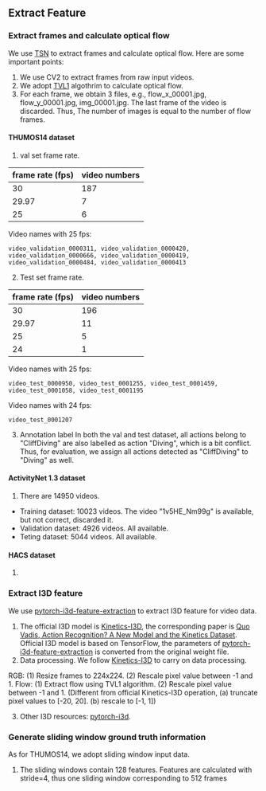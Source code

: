 ## Extract Feature

### Extract frames and calculate optical flow
We use [TSN](https://github.com/yjxiong/temporal-segment-networks#extract-frames-and-optical-flow-images) to extract frames and calculate optical flow. Here are some important points:

1. We use CV2 to extract frames from raw input videos.
2. We adopt [TVL1](https://pequan.lip6.fr/~bereziat/cours/master/vision/papers/zach07.pdf) algothrim to calculate optical flow.
3. For each frame, we obtain 3 files, e.g., flow_x_00001.jpg, flow_y_00001.jpg, img_00001.jpg. The last frame of the video is discarded. Thus, The number of images is equal to the number of flow frames.


#### THUMOS14 dataset
1. val set frame rate.

  | frame rate (fps)  | video numbers |
  | ------------- | ------------- |
  | 30 | 187 |
  | 29.97 | 7 |
  | 25 | 6 |

Video names with 25 fps:
```
video_validation_0000311, video_validation_0000420, video_validation_0000666, video_validation_0000419, video_validation_0000484, video_validation_0000413
```

2. Test set frame rate.

  | frame rate (fps)  | video numbers |
  | ------------- | ------------- |
  | 30 | 196 |
  | 29.97 | 11 |
  | 25 | 5 |
  | 24 | 1 |

Video names with 25 fps:
```
video_test_0000950, video_test_0001255, video_test_0001459, video_test_0001058, video_test_0001195
```
Video names with 24 fps:
```
video_test_0001207
```

3. Annotation label
In both the val and test dataset, all actions belong to "CliffDiving" are also labelled as action "Diving", which is a bit conflict. Thus, for evaluation, we assign all actions detected as "CliffDiving" to "Diving" as well.


#### ActivityNet 1.3 dataset
1. There are 14950 videos.

- Training dataset: 10023 videos. The video "1v5HE_Nm99g" is available, but not correct, discarded it.
- Validation dataset: 4926 videos. All available.
- Teting dataset: 5044 videos. All available.


#### HACS dataset
1. 


### Extract I3D feature
We use [pytorch-i3d-feature-extraction](https://github.com/Finspire13/pytorch-i3d-feature-extraction) to extract I3D feature for video data.

1. The official I3D model is [Kinetics-I3D](https://github.com/deepmind/kinetics-i3d), the corresponding paper is [Quo Vadis, Action Recognition? A New Model and the Kinetics Dataset](https://arxiv.org/abs/1705.07750). Official I3D model is based on TensorFlow, the parameters of [pytorch-i3d-feature-extraction](https://github.com/Finspire13/pytorch-i3d-feature-extraction) is converted from the original weight file.
2. Data processing. We follow [Kinetics-I3D](https://github.com/deepmind/kinetics-i3d) to carry on data processing. 

RGB: (1) Resize frames to 224x224.
     (2) Rescale pixel value between -1 and 1.
Flow: (1) Extract flow using TVL1 algorithm.
      (2) Rescale pixel value between -1 and 1. (Different from official Kinetics-I3D operation, (a) truncate pixel values to [-20, 20]. (b) rescale to [-1, 1])

3. Other I3D resources: [pytorch-i3d](https://github.com/piergiaj/pytorch-i3d).


### Generate sliding window ground truth information
As for THUMOS14, we adopt sliding window input data.
1. The sliding windows contain 128 features. Features are calculated with stride=4, thus one sliding window corresponding to 512 frames

